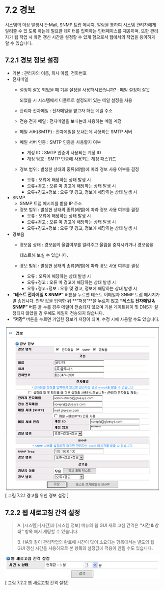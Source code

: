 # 7.2 경보

시스템의 이상 발생시 E-Mail, SNMP 트랩 메시지, 알람을 통하여 시스템 관리자에게 알려줄 수 있 도록 하는데 필요한 데이터를 입력하는 인터페이스를 제공하며, 또한 관리자가 웹 작업 시 화면 갱신 시간을 설정할 수 있게 함으로서 웹에서의 작업을 용이하게 할 수 있습니다.

## 7.2.1 경보 정보 설정

* 기본 : 관리자의 이름, 회사 이름, 전화번호
* 전자메일
  * 설정이 잘못 되었을 때 기본 설정을 사용하시겠습니까? : 메일 설정이 잘못

    되었을 시 시스템에서 디폴트로 설정되어 있는 메일 설정을 사용

  * 관리자 전자메일 : 전자메일을 받고자 하는 메일 주소
  * 전송 전자 메일 : 전자메일을 보내는데 사용하는 메일 계정
  * 메일 서버\(SMTP\) : 전자메일을 보내는데 사용하는 SMTP 서버
  * 메일 서버 인증 : SMTP 인증을 사용할지 여부
    * 계정 ID : SMTP 인증이 사용되는 계정 ID
    * 계정 암호 : SMTP 인증에 사용되는 계정 패스워드
  * 경보 범위 : 발생한 상태의 종류\(레벨\)에 따라 경보 사용 여부를 결정
    * 오류 : 오류에 해당하는 상태 발생 시
    * 오류+경고 : 오류 미 경고에 해당하는 상태 발생 시
    * 오류+경고+정보 : 오류 및 경고, 정보에 해당하는 상태 발생 시
* SNMP
  * SNMP 트랩 메시지를 받을 IP 주소
  * 경보 범위 : 발생한 상태의 종류\(레벨\)에 따라 경보 사용 여부를 결정
    * 오류 : 오류에 해당하는 상태 발생 시
    * 오류+경고 : 오류 미 경고에 해당하는 상태 발생 시
    * 오류+경고+정보 : 오류 및 경고, 정보에 해당하는 상태 발생 시
* 경보음
  * 경보음 상태 : 경보음의 울림여부를 알려주고 울림을 중지시키거나 경보음을

    테스트해 보실 수 있습니다.

  * 경보 범위 : 발생한 상태의 종류\(레벨\)에 따라 경보 사용 여부를 결정
    * 오류 : 오류에 해당하는 상태 발생 시
    * 오류+경고 : 오류 미 경고에 해당하는 상태 발생 시
    * 오류+경고+정보 : 오류 및 경고, 정보에 해당하는 상태 발생 시
* **“테스트 전자메일 & SNMP”** 버튼을 누르면 테스트 이메일과 SNMP 트랩 메시지가 발 송됩니다. 만약 값을 입력한 뒤 **“저장”**을 누르지 않고 **“테스트 전자메일 & SNMP”** 버튼 을 누를 경우 메일이 전송되지 않으며 기본 게이트웨이 및 DNS가 설정되지 않았을 경 우에도 메일이 전송되지 않습니다.
* **“저장”** 버튼을 누르면 기입한 정보가 저장이 되며, 수정 시에 사용할 수도 있습니다.

![alert1.png](../.gitbook/assets/alert1.png)  
 \[ 그림 7.2.1 경고를 위한 경보 설정 \]

## 7.2.2 웹 새로고침 간격 설정

> A. \[시스템\]-\[시간\]과 \[시스템 정보\] 메뉴의 웹 GUI 새로 고침 간격은 **“시간 & 상태”** 항목 에서 세팅할 수 있습니다.
>
> B. HA와 같이 관리작업의 완료에 시간이 많이 소요되는 항목에서는 별도의 웹 GUI 갱신 시간을 사용하므로 본 항목의 설정값에 적용이 안될 수도 있습니다.

![alert2.png](../.gitbook/assets/alert2.png)  
 \[ 그림 7.2.2 웹 새로고침 간격 설정\]

